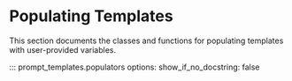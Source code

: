 # Populating Templates

This section documents the classes and functions for populating templates with user-provided variables.

::: prompt_templates.populators
    options:
        show_if_no_docstring: false